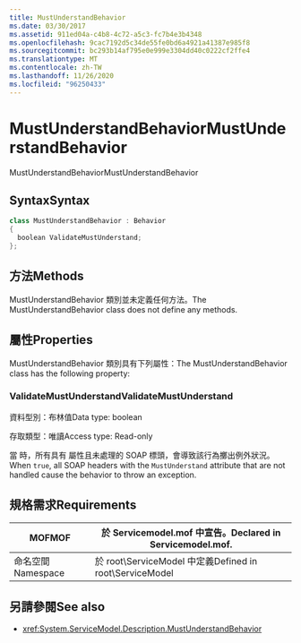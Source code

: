 ```yaml
---
title: MustUnderstandBehavior
ms.date: 03/30/2017
ms.assetid: 911ed04a-c4b8-4c72-a5c3-fc7b4e3b4348
ms.openlocfilehash: 9cac7192d5c34de55fe0bd6a4921a41387e985f8
ms.sourcegitcommit: bc293b14af795e0e999e3304dd40c0222cf2ffe4
ms.translationtype: MT
ms.contentlocale: zh-TW
ms.lasthandoff: 11/26/2020
ms.locfileid: "96250433"
---
```

# <a name="mustunderstandbehavior"></a><span data-ttu-id="c5888-102">MustUnderstandBehavior</span><span class="sxs-lookup"><span data-stu-id="c5888-102">MustUnderstandBehavior</span></span>

<span data-ttu-id="c5888-103">MustUnderstandBehavior</span><span class="sxs-lookup"><span data-stu-id="c5888-103">MustUnderstandBehavior</span></span>  
  
## <a name="syntax"></a><span data-ttu-id="c5888-104">Syntax</span><span class="sxs-lookup"><span data-stu-id="c5888-104">Syntax</span></span>  
  
```csharp
class MustUnderstandBehavior : Behavior  
{  
  boolean ValidateMustUnderstand;  
};  
```  
  
## <a name="methods"></a><span data-ttu-id="c5888-105">方法</span><span class="sxs-lookup"><span data-stu-id="c5888-105">Methods</span></span>  

 <span data-ttu-id="c5888-106">MustUnderstandBehavior 類別並未定義任何方法。</span><span class="sxs-lookup"><span data-stu-id="c5888-106">The MustUnderstandBehavior class does not define any methods.</span></span>  
  
## <a name="properties"></a><span data-ttu-id="c5888-107">屬性</span><span class="sxs-lookup"><span data-stu-id="c5888-107">Properties</span></span>  

 <span data-ttu-id="c5888-108">MustUnderstandBehavior 類別具有下列屬性：</span><span class="sxs-lookup"><span data-stu-id="c5888-108">The MustUnderstandBehavior class has the following property:</span></span>  
  
### <a name="validatemustunderstand"></a><span data-ttu-id="c5888-109">ValidateMustUnderstand</span><span class="sxs-lookup"><span data-stu-id="c5888-109">ValidateMustUnderstand</span></span>  

 <span data-ttu-id="c5888-110">資料型別：布林值</span><span class="sxs-lookup"><span data-stu-id="c5888-110">Data type: boolean</span></span>  
  
 <span data-ttu-id="c5888-111">存取類型：唯讀</span><span class="sxs-lookup"><span data-stu-id="c5888-111">Access type: Read-only</span></span>  
  
 <span data-ttu-id="c5888-112">當 時，所有具有  屬性且未處理的 SOAP 標頭，會導致該行為擲出例外狀況。</span><span class="sxs-lookup"><span data-stu-id="c5888-112">When `true`, all SOAP headers with the `MustUnderstand` attribute that are not handled cause the behavior to throw an exception.</span></span>  
  
## <a name="requirements"></a><span data-ttu-id="c5888-113">規格需求</span><span class="sxs-lookup"><span data-stu-id="c5888-113">Requirements</span></span>  
  
|<span data-ttu-id="c5888-114">MOF</span><span class="sxs-lookup"><span data-stu-id="c5888-114">MOF</span></span>|<span data-ttu-id="c5888-115">於 Servicemodel.mof 中宣告。</span><span class="sxs-lookup"><span data-stu-id="c5888-115">Declared in Servicemodel.mof.</span></span>|  
|---------|-----------------------------------|  
|<span data-ttu-id="c5888-116">命名空間</span><span class="sxs-lookup"><span data-stu-id="c5888-116">Namespace</span></span>|<span data-ttu-id="c5888-117">於 root\ServiceModel 中定義</span><span class="sxs-lookup"><span data-stu-id="c5888-117">Defined in root\ServiceModel</span></span>|  
  
## <a name="see-also"></a><span data-ttu-id="c5888-118">另請參閱</span><span class="sxs-lookup"><span data-stu-id="c5888-118">See also</span></span>

- <xref:System.ServiceModel.Description.MustUnderstandBehavior>
